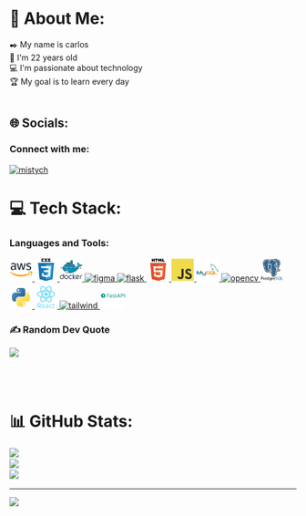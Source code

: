 # 💫 About Me:
✒️ My name is carlos <br>👻 I'm 22 years old<br>💻 I'm passionate about technology<br>🏆 My goal is to learn every day <br><br>


## 🌐 Socials:
<h3 align="left">Connect with me:</h3>
<p align="left">
<a href="https://linkedin.com/in/mistych" target="blank"><img align="center" src="https://raw.githubusercontent.com/rahuldkjain/github-profile-readme-generator/master/src/images/icons/Social/linked-in-alt.svg" alt="mistych" height="30" width="40" /></a>
</p>

# 💻 Tech Stack:
<h3 align="left">Languages and Tools:</h3>
<p align="left"> <a href="https://aws.amazon.com" target="_blank" rel="noreferrer"> <img src="https://raw.githubusercontent.com/devicons/devicon/master/icons/amazonwebservices/amazonwebservices-original-wordmark.svg" alt="aws" width="40" height="40"/> </a> <a href="https://www.w3schools.com/css/" target="_blank" rel="noreferrer"> <img src="https://raw.githubusercontent.com/devicons/devicon/master/icons/css3/css3-original-wordmark.svg" alt="css3" width="40" height="40"/> </a> <a href="https://www.docker.com/" target="_blank" rel="noreferrer"> <img src="https://raw.githubusercontent.com/devicons/devicon/master/icons/docker/docker-original-wordmark.svg" alt="docker" width="40" height="40"/> </a> <a href="https://www.figma.com/" target="_blank" rel="noreferrer"> <img src="https://www.vectorlogo.zone/logos/figma/figma-icon.svg" alt="figma" width="40" height="40"/> </a> <a href="https://flask.palletsprojects.com/" target="_blank" rel="noreferrer"> <img src="https://www.vectorlogo.zone/logos/pocoo_flask/pocoo_flask-icon.svg" alt="flask" width="40" height="40"/> </a> <a href="https://www.w3.org/html/" target="_blank" rel="noreferrer"> <img src="https://raw.githubusercontent.com/devicons/devicon/master/icons/html5/html5-original-wordmark.svg" alt="html5" width="40" height="40"/> </a> <a href="https://developer.mozilla.org/en-US/docs/Web/JavaScript" target="_blank" rel="noreferrer"> <img src="https://raw.githubusercontent.com/devicons/devicon/master/icons/javascript/javascript-original.svg" alt="javascript" width="40" height="40"/> </a> <a href="https://www.mysql.com/" target="_blank" rel="noreferrer"> <img src="https://raw.githubusercontent.com/devicons/devicon/master/icons/mysql/mysql-original-wordmark.svg" alt="mysql" width="40" height="40"/> </a> <a href="https://opencv.org/" target="_blank" rel="noreferrer"> <img src="https://www.vectorlogo.zone/logos/opencv/opencv-icon.svg" alt="opencv" width="40" height="40"/> </a> <a href="https://www.postgresql.org" target="_blank" rel="noreferrer"> <img src="https://raw.githubusercontent.com/devicons/devicon/master/icons/postgresql/postgresql-original-wordmark.svg" alt="postgresql" width="40" height="40"/> </a> <a href="https://www.python.org" target="_blank" rel="noreferrer"> <img src="https://raw.githubusercontent.com/devicons/devicon/master/icons/python/python-original.svg" alt="python" width="40" height="40"/> </a> <a href="https://reactjs.org/" target="_blank" rel="noreferrer"> <img src="https://raw.githubusercontent.com/devicons/devicon/master/icons/react/react-original-wordmark.svg" alt="react" width="40" height="40"/> </a> <a href="https://tailwindcss.com/" target="_blank" rel="noreferrer"> <img src="https://www.vectorlogo.zone/logos/tailwindcss/tailwindcss-icon.svg" alt="tailwind" width="40" height="40"/> </a>
<a href="https://path_to_fastapi" target="_blank" rel="noreferrer">
    <img src="https://github.com/devicons/devicon/blob/master/icons/fastapi/fastapi-original-wordmark.svg" alt="fastapi" width="45" height="45"/>
  </a></p>



### ✍️ Random Dev Quote
![](https://quotes-github-readme.vercel.app/api?type=horizontal&theme=light)
<br><br>
<br><br>

# 📊 GitHub Stats:
![](https://github-readme-stats.vercel.app/api/top-langs/?username=Mistych&theme=merko&hide_border=false&include_all_commits=true&count_private=true&layout=compact)<br/>
![](https://github-readme-stats.vercel.app/api?username=Mistych&theme=merko&hide_border=false&include_all_commits=true&count_private=true)<br/>
![](https://github-readme-streak-stats.herokuapp.com/?user=Mistych&theme=merko&hide_border=false)<br/>



---
[![](https://visitcount.itsvg.in/api?id=MMCODE028&icon=4&color=3)](https://visitcount.itsvg.in)

<!-- Proudly created with GPRM ( https://gprm.itsvg.in ) -->
